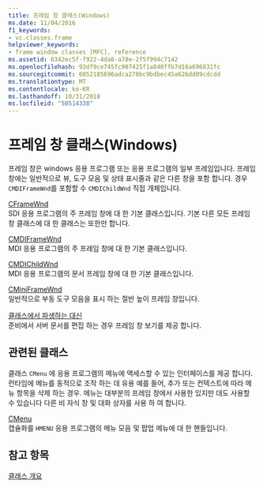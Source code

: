 ```yaml
---
title: 프레임 창 클래스(Windows)
ms.date: 11/04/2016
f1_keywords:
- vc.classes.frame
helpviewer_keywords:
- frame window classes [MFC], reference
ms.assetid: 6342ec5f-f922-4da8-a78e-2f5f994c7142
ms.openlocfilehash: 93df9ce745fc907425f1a840ffb7d16a696831fc
ms.sourcegitcommit: 6052185696adca270bc9bdbec45a626dd89cdcdd
ms.translationtype: MT
ms.contentlocale: ko-KR
ms.lasthandoff: 10/31/2018
ms.locfileid: "50514338"
---
```

# <a name="frame-window-classes-windows"></a>프레임 창 클래스(Windows)

프레임 창은 windows 응용 프로그램 또는 응용 프로그램의 일부 프레임입니다. 프레임 창에는 일반적으로 뷰, 도구 모음 및 상태 표시줄과 같은 다른 창을 포함 합니다. 경우 `CMDIFrameWnd`를 포함할 수 `CMDIChildWnd` 직접 개체입니다.

[CFrameWnd](../mfc/reference/cframewnd-class.md)<br/>
SDI 응용 프로그램의 주 프레임 창에 대 한 기본 클래스입니다. 기본 다른 모든 프레임 창 클래스에 대 한 클래스는 또한만 합니다.

[CMDIFrameWnd](../mfc/reference/cmdiframewnd-class.md)<br/>
MDI 응용 프로그램의 주 프레임 창에 대 한 기본 클래스입니다.

[CMDIChildWnd](../mfc/reference/cmdichildwnd-class.md)<br/>
MDI 응용 프로그램의 문서 프레임 창에 대 한 기본 클래스입니다.

[CMiniFrameWnd](../mfc/reference/cminiframewnd-class.md)<br/>
일반적으로 부동 도구 모음을 표시 하는 절반 높이 프레임 창입니다.

[클래스에서 파생하는 대신](../mfc/reference/coleipframewnd-class.md)<br/>
준비에서 서버 문서를 편집 하는 경우 프레임 창 보기를 제공 합니다.

## <a name="related-class"></a>관련된 클래스

클래스 `CMenu` 에 응용 프로그램의 메뉴에 액세스할 수 있는 인터페이스를 제공 합니다. 런타임에 메뉴를 동적으로 조작 하는 데 유용 예를 들어, 추가 또는 컨텍스트에 따라 메뉴 항목을 삭제 하는 경우. 메뉴는 대부분의 프레임 창에서 사용한 있지만 데도 사용할 수 있습니다 다른 비 자식 창 및 대화 상자를 사용 하 여 합니다.

[CMenu](../mfc/reference/cmenu-class.md)<br/>
캡슐화를 `HMENU` 응용 프로그램의 메뉴 모음 및 팝업 메뉴에 대 한 핸들입니다.

## <a name="see-also"></a>참고 항목

[클래스 개요](../mfc/class-library-overview.md)

